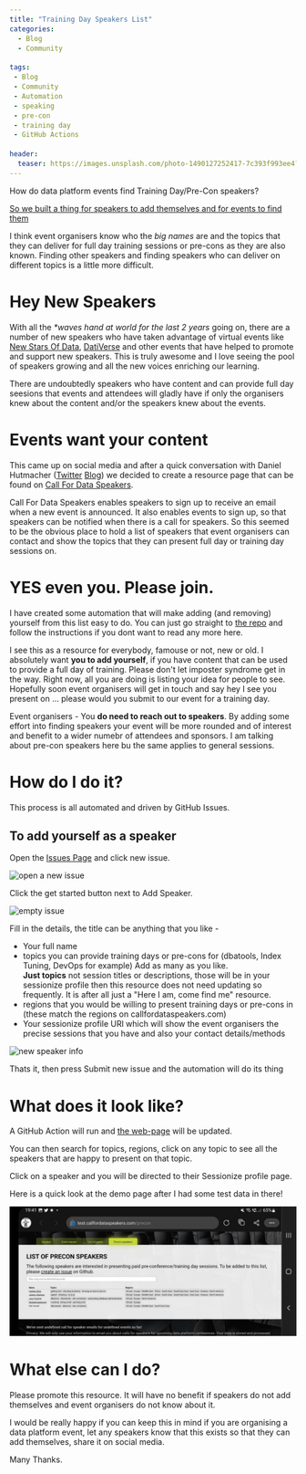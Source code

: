 ```yaml
---
title: "Training Day Speakers List"
categories:
  - Blog
  - Community

tags:
 - Blog
 - Community
 - Automation
 - speaking
 - pre-con
 - training day
 - GitHub Actions

header:
  teaser: https://images.unsplash.com/photo-1490127252417-7c393f993ee4?ixlib=rb-1.2.1&ixid=MnwxMjA3fDB8MHxwaG90by1wYWdlfHx8fGVufDB8fHx8&auto=format&fit=crop&w=1770&q=80
---
```


How do data platform events find Training Day/Pre-Con speakers? 

[So we built a thing for speakers to add themselves and for events to find them](https://callfordataspeakers.com/precon)

I think event organisers know who the _big names_ are and the topics that they can deliver for full day training sessions or pre-cons as they are also known. Finding other speakers and finding speakers who can deliver on different topics is a little more difficult. 

# Hey New Speakers

With all the _*waves hand at world for the last 2 years_ going on, there are a number of new speakers who have taken advantage of virtual events like [New Stars Of Data](https://www.newstarsofdata.com/), [DatiVerse](https://datagrillen.com/dativerse/) and other events that have helped to promote and support new speakers. This is truly awesome and I love seeing the pool of speakers growing and all the new voices enriching our learning.  

There are undoubtedly speakers who have content and can provide full day seesions that events and attendees will gladly have if only the organisers knew about the content and/or the speakers knew about the events.

# Events want your content

This came up on social media and after a quick conversation with Daniel Hutmacher ([Twitter](https://twitter.com/dhmacher) [Blog](https://sqlsunday.com/)) we decided to create a resource page that can be found on [Call For Data Speakers](https://callfordataspeakers.com).  

Call For Data Speakers enables speakers to sign up to receive an email when a new event is announced. It also enables events to sign up, so that speakers can be notified when there is a call for speakers. So this seemed to be the obvious place to hold a list of speakers that event organisers can contact and show the topics that they can present full day or training day sessions on.  

# YES even you. Please join.

I have created some automation that will make adding (and removing) yourself from this list easy to do. You can just go straight to [the repo](https://github.com/dataplat/DataSpeakers) and follow the instructions if you dont want to read any more here.  

I see this as a resource for everybody, famouse or not, new or old. I absolutely want **you to add yourself**, if you have content that can be used to provide a full day of training. Please don't let imposter syndrome get in the way. Right now, all you are doing is listing your idea for people to see. Hopefully soon event organisers will get in touch and say hey I see you present on ... please would you submit to our event for a training day.

Event organisers - You **do need to reach out to speakers**. By adding some effort into finding speakers your event will be more rounded and of interest and benefit to a wider numebr of attendees and sponsors. I am talking about pre-con speakers here bu the same applies to general sessions.

# How do I do it?

This process is all automated and driven by GitHub Issues.

## To add yourself as a speaker

Open the [Issues Page](https://github.com/dataplat/DataSpeakers/issues) and click new issue.


![open a new issue](https://raw.githubusercontent.com/dataplat/DataSpeakers/main/images/newissue.png)

Click the get started button next to Add Speaker.

![empty issue](https://raw.githubusercontent.com/dataplat/DataSpeakers/main/images/emptyissue.png)

Fill in the details, the title can be anything that you like -

- Your full name
- topics you can provide training days or pre-cons for (dbatools, Index Tuning, DevOps for example) Add as many as you like.   
    **Just topics** not session titles or descriptions, those will be in your sessionize profile then this resource does not need updating so frequently. It is after all just a "Here I am, come find me" resource.
- regions that you would be willing to present training days or pre-cons in (these match the regions on callfordataspeakers.com)
- Your sessionize profile URl which will show the event organisers the precise sessions that you have and also your contact details/methods

![new speaker info](https://raw.githubusercontent.com/dataplat/DataSpeakers/main/images/filledinsessions.png)

Thats it, then press Submit new issue and the automation will do its thing

# What does it look like?

A GitHub Action will run and [the web-page](https://callfordataspeakers.com/precon) will be updated.  

You can then search for topics, regions, click on any topic to see all the speakers that are happy to present on that topic.  

Click on a speaker and you will be directed to their Sessionize profile page.  

Here is a quick look at the demo page after I had some test data in there!

![PreConSpeakers](/assets/uploads/2022/07/callfordataprecons.png)

# What else can I do?

Please promote this resource. It will have no benefit if speakers do not add themselves and event organisers do not know about it.  

I would be really happy if you can keep this in mind if you are organising a data platform event, let any speakers know that this exists so that they can add themselves, share it on social media.

Many Thanks.